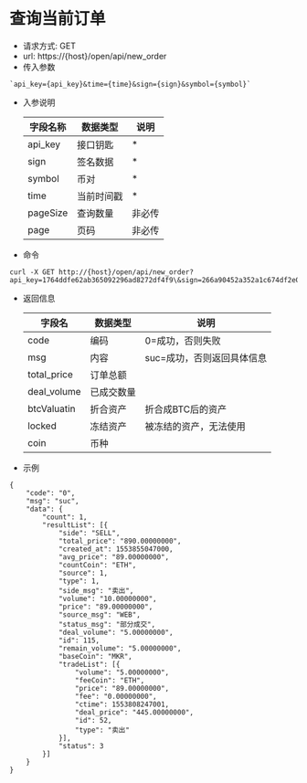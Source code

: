 # 查询当前订单
- 请求方式: GET
- url: https://{host}/open/api/new_order
- 传入参数 
```
`api_key={api_key}&time={time}&sign={sign}&symbol={symbol}`
```
- 入参说明

  | 字段名称 | 数据类型 | 说明 |
  | --- | --- | --- |
  | api_key | 接口钥匙 | * |
  | sign | 签名数据 | * |
  | symbol | 币对 | * |
  | time | 当前时间戳 | * |
  | pageSize | 查询数量 | 非必传 |
  | page | 页码 | 非必传 |

- 命令
```
curl -X GET http://{host}/open/api/new_order?api_key=1764ddfe62ab365092296ad8272df4f9\&sign=266a90452a352a1c674df2e0b18cc9e9\&time=1554184381\&symbol=mkreth\&pageSize=10\&page=1
```

- 返回信息

    | 字段名 | 数据类型 | 说明 |
    | --- | --- | --- |
    | code | 编码 | 0=成功，否则失败 |
    | msg | 内容 | suc=成功，否则返回具体信息 |
    | total_price | 订单总额 | &nbsp; |
    | deal_volume | 已成交数量 | &nbsp; |
    | btcValuatin | 折合资产 | 折合成BTC后的资产 |
    | locked | 冻结资产 | 被冻结的资产，无法使用 |
    | coin | 币种 | &nbsp; |
    
- 示例
```
{
	"code": "0",
	"msg": "suc",
	"data": {
		"count": 1,
		"resultList": [{
			"side": "SELL",
			"total_price": "890.00000000",
			"created_at": 1553855047000,
			"avg_price": "89.00000000",
			"countCoin": "ETH",
			"source": 1,
			"type": 1,
			"side_msg": "卖出",
			"volume": "10.00000000",
			"price": "89.00000000",
			"source_msg": "WEB",
			"status_msg": "部分成交",
			"deal_volume": "5.00000000",
			"id": 115,
			"remain_volume": "5.00000000",
			"baseCoin": "MKR",
			"tradeList": [{
				"volume": "5.00000000",
				"feeCoin": "ETH",
				"price": "89.00000000",
				"fee": "0.00000000",
				"ctime": 1553808247001,
				"deal_price": "445.00000000",
				"id": 52,
				"type": "卖出"
			}],
			"status": 3
		}]
	}
}
```
